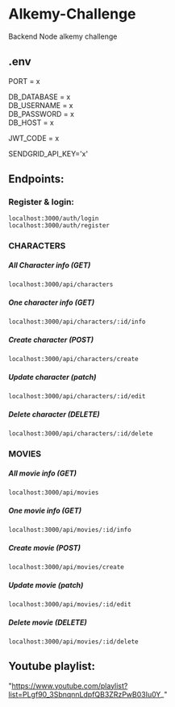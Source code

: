 # Alkemy-Challenge
 Backend Node alkemy challenge

## .env
PORT =  x

DB_DATABASE = x  
DB_USERNAME = x  
DB_PASSWORD = x  
DB_HOST = x  

JWT_CODE = x  

SENDGRID_API_KEY='x'   


## Endpoints:

### Register & login:
    localhost:3000/auth/login  
    localhost:3000/auth/register
    
### CHARACTERS
##### All Character info (GET)  
    localhost:3000/api/characters
##### One character info (GET)  
    localhost:3000/api/characters/:id/info
##### Create character (POST)  
    localhost:3000/api/characters/create
##### Update character (patch)  
    localhost:3000/api/characters/:id/edit
##### Delete character (DELETE)  
    localhost:3000/api/characters/:id/delete


### MOVIES
##### All movie info (GET)  
    localhost:3000/api/movies
##### One movie info (GET)  
    localhost:3000/api/movies/:id/info
##### Create movie (POST)  
    localhost:3000/api/movies/create
##### Update movie (patch)  
    localhost:3000/api/movies/:id/edit
##### Delete movie (DELETE)  
    localhost:3000/api/movies/:id/delete



## Youtube playlist:
"https://www.youtube.com/playlist?list=PLgf90_3SbnqnnLdpfQB3ZRzPwB03Iu0Y_"